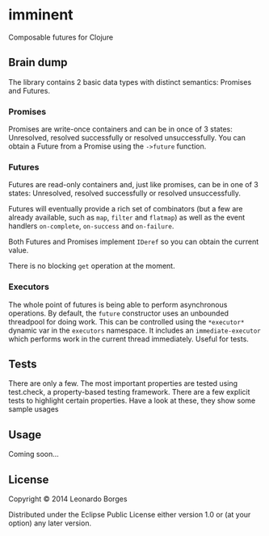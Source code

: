 # imminent

Composable futures for Clojure

## Brain dump

The library contains 2 basic data types with distinct semantics: Promises and Futures. 

### Promises

Promises are write-once containers and can be in once of 3 states: Unresolved, resolved successfully or resolved unsuccessfully. You can obtain a Future from a Promise using the `->future` function.

### Futures

Futures are read-only containers and, just like promises, can be in one of 3 states: Unresolved, resolved successfully or resolved unsuccessfully.

Futures will eventually provide a rich set of combinators (but a few are already available, such as `map`, `filter` and `flatmap`) as well as the event handlers `on-complete`, `on-success` and `on-failure`.

Both Futures and Promises implement `IDeref` so you can obtain the current value.

There is no blocking `get` operation at the moment.

### Executors

The whole point of futures is being able to perform asynchronous operations. By default, the `future` constructor uses an unbounded threadpool for doing work. This can be controlled using the `*executor*` dynamic var in the `executors` namespace. It includes an `immediate-executor` which performs work in the current thread immediately. Useful for tests. 

## Tests

There are only a few. The most important properties are tested using test.check, a property-based testing framework. There are a few explicit tests to highlight certain properties. Have a look at these, they show some sample usages



## Usage

Coming soon...

## License

Copyright © 2014 Leonardo Borges

Distributed under the Eclipse Public License either version 1.0 or (at
your option) any later version.
